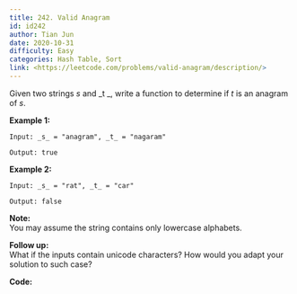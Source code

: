 ```yaml
---
title: 242. Valid Anagram
id: id242
author: Tian Jun
date: 2020-10-31
difficulty: Easy
categories: Hash Table, Sort
link: <https://leetcode.com/problems/valid-anagram/description/>
---
```


Given two strings _s_ and _t  _, write a function to determine if _t_ is an
anagram of _s_.

**Example 1:**
            
	Input: _s_ = "anagram", _t_ = "nagaram"    
	Output: true    

**Example 2:**
            
	Input: _s_ = "rat", _t_ = "car"    
	Output: false    

**Note:**  
You may assume the string contains only lowercase alphabets.

**Follow up:**  
What if the inputs contain unicode characters? How would you adapt your
solution to such case?


**Code:**
